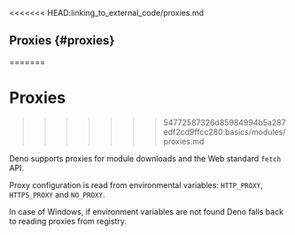 <<<<<<< HEAD:linking_to_external_code/proxies.md
## Proxies {#proxies}
=======
# Proxies
>>>>>>> 54772587326d85984994b5a287edf2cd9ffcc280:basics/modules/proxies.md

Deno supports proxies for module downloads and the Web standard `fetch` API.

Proxy configuration is read from environmental variables: `HTTP_PROXY`,
`HTTPS_PROXY` and `NO_PROXY`.

In case of Windows, if environment variables are not found Deno falls back to
reading proxies from registry.
